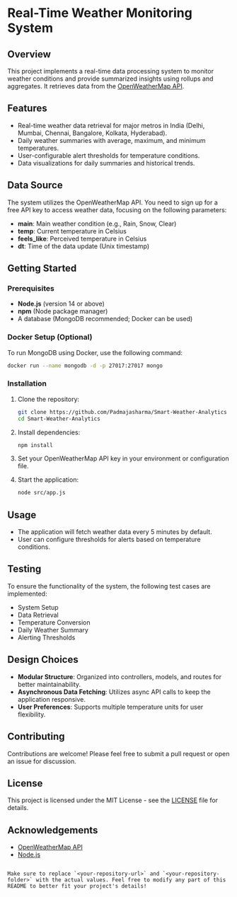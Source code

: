 # Real-Time Weather Monitoring System

## Overview
This project implements a real-time data processing system to monitor weather conditions and provide summarized insights using rollups and aggregates. It retrieves data from the [OpenWeatherMap API](https://openweathermap.org/).

## Features
- Real-time weather data retrieval for major metros in India (Delhi, Mumbai, Chennai, Bangalore, Kolkata, Hyderabad).
- Daily weather summaries with average, maximum, and minimum temperatures.
- User-configurable alert thresholds for temperature conditions.
- Data visualizations for daily summaries and historical trends.

## Data Source
The system utilizes the OpenWeatherMap API. You need to sign up for a free API key to access weather data, focusing on the following parameters:
- **main**: Main weather condition (e.g., Rain, Snow, Clear)
- **temp**: Current temperature in Celsius
- **feels_like**: Perceived temperature in Celsius
- **dt**: Time of the data update (Unix timestamp)

## Getting Started

### Prerequisites
- **Node.js** (version 14 or above)
- **npm** (Node package manager)
- A database (MongoDB recommended; Docker can be used)

### Docker Setup (Optional)
To run MongoDB using Docker, use the following command:
```bash
docker run --name mongodb -d -p 27017:27017 mongo
```

### Installation
1. Clone the repository:
   ```bash
   git clone https://github.com/Padmajasharma/Smart-Weather-Analytics
   cd Smart-Weather-Analytics
   ```

2. Install dependencies:
   ```bash
   npm install
   ```

3. Set your OpenWeatherMap API key in your environment or configuration file.

4. Start the application:
   ```bash
   node src/app.js
   ```

## Usage
- The application will fetch weather data every 5 minutes by default.
- User can configure thresholds for alerts based on temperature conditions.

## Testing
To ensure the functionality of the system, the following test cases are implemented:
- System Setup
- Data Retrieval
- Temperature Conversion
- Daily Weather Summary
- Alerting Thresholds

## Design Choices
- **Modular Structure**: Organized into controllers, models, and routes for better maintainability.
- **Asynchronous Data Fetching**: Utilizes async API calls to keep the application responsive.
- **User Preferences**: Supports multiple temperature units for user flexibility.

## Contributing
Contributions are welcome! Please feel free to submit a pull request or open an issue for discussion.

## License
This project is licensed under the MIT License - see the [LICENSE](LICENSE) file for details.

## Acknowledgements
- [OpenWeatherMap API](https://openweathermap.org/)
- [Node.js](https://nodejs.org/)
```

Make sure to replace `<your-repository-url>` and `<your-repository-folder>` with the actual values. Feel free to modify any part of this README to better fit your project's details!
